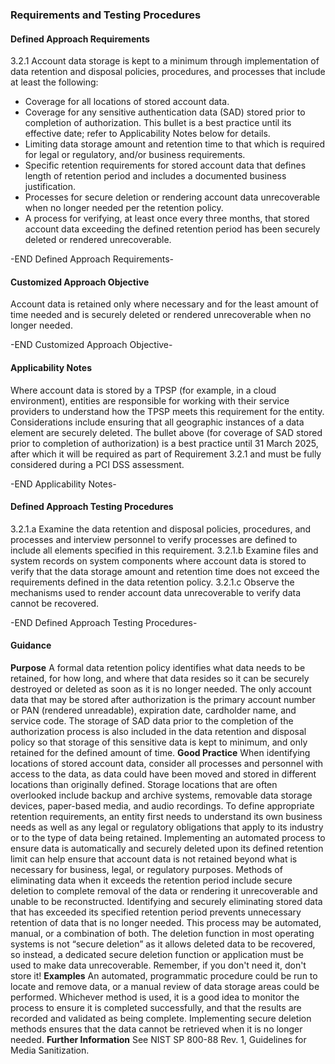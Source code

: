 ### Requirements and Testing Procedures

#### Defined Approach Requirements
3.2.1 Account data storage is kept to a minimum through implementation of data retention and disposal policies, procedures, and processes that include at least the following:
- Coverage for all locations of stored account data.
- Coverage for any sensitive authentication data (SAD) stored prior to completion of authorization. This bullet is a best practice until its effective date; refer to Applicability Notes below for details.
- Limiting data storage amount and retention time to that which is required for legal or regulatory, and/or business requirements.
- Specific retention requirements for stored account data that defines length of retention period and includes a documented business justification.
- Processes for secure deletion or rendering account data unrecoverable when no longer needed per the retention policy.
- A process for verifying, at least once every three months, that stored account data exceeding the defined retention period has been securely deleted or rendered unrecoverable.

-END Defined Approach Requirements- 
#### Customized Approach Objective
Account data is retained only where necessary and for the least amount of time needed and is securely deleted or rendered unrecoverable when no longer needed.

-END Customized Approach Objective- 
#### Applicability Notes
Where account data is stored by a TPSP (for example, in a cloud environment), entities are responsible for working with their service providers to understand how the TPSP meets this requirement for the entity. Considerations include ensuring that all geographic instances of a data element are securely deleted.
The bullet above (for coverage of SAD stored prior to completion of authorization) is a best practice until 31 March 2025, after which it will be required as part of Requirement 3.2.1 and must be fully considered during a PCI DSS assessment.

-END Applicability Notes- 
#### Defined Approach Testing Procedures
3.2.1.a Examine the data retention and disposal policies, procedures, and processes and interview personnel to verify processes are defined to include all elements specified in this requirement.
3.2.1.b Examine files and system records on system components where account data is stored to verify that the data storage amount and retention time does not exceed the requirements defined in the data retention policy.
3.2.1.c Observe the mechanisms used to render account data unrecoverable to verify data cannot be recovered.

-END Defined Approach Testing Procedures- 
#### Guidance
**Purpose**
A formal data retention policy identifies what data needs to be retained, for how long, and where that data resides so it can be securely destroyed or deleted as soon as it is no longer needed. The only account data that may be stored after authorization is the primary account number or PAN (rendered unreadable), expiration date, cardholder name, and service code.
The storage of SAD data prior to the completion of the authorization process is also included in the data retention and disposal policy so that storage of this sensitive data is kept to minimum, and only retained for the defined amount of time.
**Good Practice**
When identifying locations of stored account data, consider all processes and personnel with access to the data, as data could have been moved and stored in different locations than originally defined. Storage locations that are often overlooked include backup and archive systems, removable data storage devices, paper-based media, and audio recordings.
To define appropriate retention requirements, an entity first needs to understand its own business needs as well as any legal or regulatory obligations that apply to its industry or to the type of data being retained. Implementing an automated process to ensure data is automatically and securely deleted upon its defined retention limit can help ensure that account data is not retained beyond what is necessary for business, legal, or regulatory purposes.
Methods of eliminating data when it exceeds the retention period include secure deletion to complete removal of the data or rendering it unrecoverable and unable to be reconstructed. Identifying and securely eliminating stored data that has exceeded its specified retention period prevents unnecessary retention of data that is no longer needed. This process may be automated, manual, or a combination of both.
The deletion function in most operating systems is not “secure deletion” as it allows deleted data to be recovered, so instead, a dedicated secure deletion function or application must be used to make data unrecoverable.
Remember, if you don't need it, don't store it!
**Examples**
An automated, programmatic procedure could be run to locate and remove data, or a manual review of data storage areas could be performed. Whichever method is used, it is a good idea to monitor the process to ensure it is completed successfully, and that the results are recorded and validated as being complete. Implementing secure deletion methods ensures that the data cannot be retrieved when it is no longer needed.
**Further Information**
See NIST SP 800-88 Rev. 1, Guidelines for Media Sanitization.